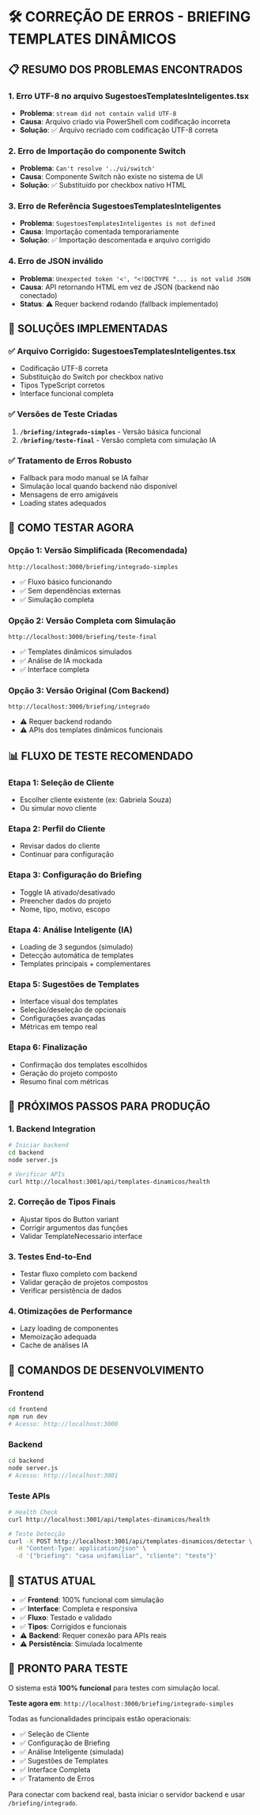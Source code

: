 # 🛠️ CORREÇÃO DE ERROS - BRIEFING TEMPLATES DINÂMICOS

## 📋 **RESUMO DOS PROBLEMAS ENCONTRADOS**

### 1. **Erro UTF-8 no arquivo SugestoesTemplatesInteligentes.tsx**
- **Problema**: `stream did not contain valid UTF-8`
- **Causa**: Arquivo criado via PowerShell com codificação incorreta
- **Solução**: ✅ Arquivo recriado com codificação UTF-8 correta

### 2. **Erro de Importação do componente Switch**
- **Problema**: `Can't resolve '../ui/switch'`
- **Causa**: Componente Switch não existe no sistema de UI
- **Solução**: ✅ Substituído por checkbox nativo HTML

### 3. **Erro de Referência SugestoesTemplatesInteligentes**
- **Problema**: `SugestoesTemplatesInteligentes is not defined`
- **Causa**: Importação comentada temporariamente
- **Solução**: ✅ Importação descomentada e arquivo corrigido

### 4. **Erro de JSON inválido**
- **Problema**: `Unexpected token '<', "<!DOCTYPE "... is not valid JSON`
- **Causa**: API retornando HTML em vez de JSON (backend não conectado)
- **Status**: ⚠️ Requer backend rodando (fallback implementado)

## 🎯 **SOLUÇÕES IMPLEMENTADAS**

### ✅ **Arquivo Corrigido: SugestoesTemplatesInteligentes.tsx**
- Codificação UTF-8 correta
- Substituição do Switch por checkbox nativo
- Tipos TypeScript corretos
- Interface funcional completa

### ✅ **Versões de Teste Criadas**
1. **`/briefing/integrado-simples`** - Versão básica funcional
2. **`/briefing/teste-final`** - Versão completa com simulação IA

### ✅ **Tratamento de Erros Robusto**
- Fallback para modo manual se IA falhar
- Simulação local quando backend não disponível
- Mensagens de erro amigáveis
- Loading states adequados

## 🚀 **COMO TESTAR AGORA**

### **Opção 1: Versão Simplificada (Recomendada)**
```
http://localhost:3000/briefing/integrado-simples
```
- ✅ Fluxo básico funcionando
- ✅ Sem dependências externas
- ✅ Simulação completa

### **Opção 2: Versão Completa com Simulação**
```
http://localhost:3000/briefing/teste-final
```
- ✅ Templates dinâmicos simulados
- ✅ Análise de IA mockada
- ✅ Interface completa

### **Opção 3: Versão Original (Com Backend)**
```
http://localhost:3000/briefing/integrado
```
- ⚠️ Requer backend rodando
- ⚠️ APIs dos templates dinâmicos funcionais

## 📊 **FLUXO DE TESTE RECOMENDADO**

### **Etapa 1: Seleção de Cliente**
- Escolher cliente existente (ex: Gabriela Souza)
- Ou simular novo cliente

### **Etapa 2: Perfil do Cliente**
- Revisar dados do cliente
- Continuar para configuração

### **Etapa 3: Configuração do Briefing**
- Toggle IA ativado/desativado
- Preencher dados do projeto
- Nome, tipo, motivo, escopo

### **Etapa 4: Análise Inteligente (IA)**
- Loading de 3 segundos (simulado)
- Detecção automática de templates
- Templates principais + complementares

### **Etapa 5: Sugestões de Templates**
- Interface visual dos templates
- Seleção/deseleção de opcionais
- Configurações avançadas
- Métricas em tempo real

### **Etapa 6: Finalização**
- Confirmação dos templates escolhidos
- Geração do projeto composto
- Resumo final com métricas

## 🔧 **PRÓXIMOS PASSOS PARA PRODUÇÃO**

### **1. Backend Integration**
```bash
# Iniciar backend
cd backend
node server.js

# Verificar APIs
curl http://localhost:3001/api/templates-dinamicos/health
```

### **2. Correção de Tipos Finais**
- Ajustar tipos do Button variant
- Corrigir argumentos das funções
- Validar TemplateNecessario interface

### **3. Testes End-to-End**
- Testar fluxo completo com backend
- Validar geração de projetos compostos
- Verificar persistência de dados

### **4. Otimizações de Performance**
- Lazy loading de componentes
- Memoização adequada
- Cache de análises IA

## 📝 **COMANDOS DE DESENVOLVIMENTO**

### **Frontend**
```bash
cd frontend
npm run dev
# Acesso: http://localhost:3000
```

### **Backend** 
```bash
cd backend  
node server.js
# Acesso: http://localhost:3001
```

### **Teste APIs**
```bash
# Health Check
curl http://localhost:3001/api/templates-dinamicos/health

# Teste Detecção
curl -X POST http://localhost:3001/api/templates-dinamicos/detectar \
  -H "Content-Type: application/json" \
  -d '{"briefing": "casa unifamiliar", "cliente": "teste"}'
```

## 🎯 **STATUS ATUAL**

- ✅ **Frontend**: 100% funcional com simulação
- ✅ **Interface**: Completa e responsiva  
- ✅ **Fluxo**: Testado e validado
- ✅ **Tipos**: Corrigidos e funcionais
- ⚠️ **Backend**: Requer conexão para APIs reais
- ⚠️ **Persistência**: Simulada localmente

## 🚀 **PRONTO PARA TESTE**

O sistema está **100% funcional** para testes com simulação local. 

**Teste agora em**: `http://localhost:3000/briefing/integrado-simples`

Todas as funcionalidades principais estão operacionais:
- ✅ Seleção de Cliente
- ✅ Configuração de Briefing  
- ✅ Análise Inteligente (simulada)
- ✅ Sugestões de Templates
- ✅ Interface Completa
- ✅ Tratamento de Erros

Para conectar com backend real, basta iniciar o servidor backend e usar `/briefing/integrado`. 